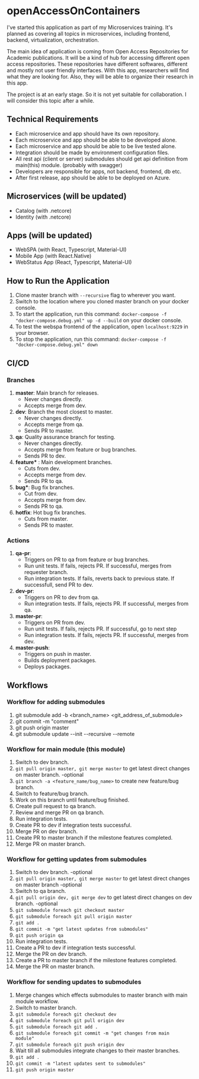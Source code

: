 # openAccessOnContainers

I've started this application as part of my Microservices training. It's planned as covering all topics in microservices, including frontend, backend, virtualization, orchestration.

The main idea of application is coming from Open Access Repositories for Academic publications. It will be a kind of hub for accessing different open access repositories. These repositories have different softwares, different and mostly not user friendly interfaces. With this app, researchers will find what they are looking for. Also, they will be able to organize their research in this app. 

The project is at an early stage. So it is not yet suitable for collaboration. I will consider this topic after a while.

## Technical Requirements
- Each microservice and app should have its own repository.
- Each microservice and app should be able to be developed alone.
- Each microservice and app should be able to be live tested alone.
- Integration should be made by environment configuration files.
- All rest api (client or server) submodules should get api definition from main(this) module. (probably with swagger)
- Developers are responsible for apps, not backend, frontend, db etc.
- After first release, app should be able to be deployed on Azure.

## Microservices (will be updated)
- Catalog (with .netcore)
- Identity (with .netcore)

## Apps (will be updated)
- WebSPA (with React, Typescript, Material-UI)
- Mobile App (with React.Native)
- WebStatus App (React, Typescript, Material-UI)

## How to Run the Application

1. Clone master branch with <code>--recursive</code> flag to wherever you want.
2. Switch to the location where you cloned master branch on your docker console.
2. To start the application, run this command: <code>docker-compose -f "docker-compose.debug.yml" up -d --build</code> on your docker console.
3. To test the webspa frontend of the application, open <code>localhost:9229</code> in your browser.
4. To stop the application, run this command: <code>docker-compose -f "docker-compose.debug.yml" down</code>

## CI/CD

### Branches
1. <b>master</b>: Main branch for releases.
    - Never changes directly. 
    - Accepts merge from dev.
2. <b>dev</b>: Branch the most closest to master.
    - Never changes directly. 
    - Accepts merge from qa. 
    - Sends PR to master.
3. <b>qa</b>: Quality assurance branch for testing.
    - Never changes directly. 
    - Accepts merge from feature or bug branches. 
    - Sends PR to dev.
4. <b>feature*</b> : Main development branches. 
    - Cuts from dev.
    - Accepts merge from dev.
    - Sends PR to qa.
5. <b>bug*</b>: Bug fix branches. 
    - Cut from dev. 
    - Accepts merge from dev.
    - Sends PR to qa.
6. <b>hotfix</b>: Hot bug fix branches. 
    - Cuts from master. 
    - Sends PR to master.

### Actions
1. <b>qa-pr</b>:
    - Triggers on PR to qa from feature or bug branches.
    - Run unit tests. If fails, rejects PR. If successful, merges from requester branch.
    - Run integration tests. If fails, reverts back to previous state. If successfull, send PR to dev.
2. <b>dev-pr</b>:
    - Triggers on PR to dev from qa.
    - Run integration tests. If fails, rejects PR. If successful, merges from qa.
3. <b>master-pr</b>:
    - Triggers on PR from dev.
    - Run unit tests. If fails, rejects PR. If successful, go to next step
    - Run integration tests. If fails, rejects PR. If successful, merges from dev.
4. <b>master-push</b>:
    - Triggers on push in master.
    - Builds deployment packages.
    - Deploys packages.

## Workflows 

### Workflow for adding submodules
1. git submodule add -b <branch_name> <git_address_of_submodule>
2. git commit -m "comment"
3. git push origin master
4. git submodule update --init --recursive --remote

### Workflow for main module (this module) 
1. Switch to dev branch.
2. <code>git pull origin master, git merge master</code> to get latest direct changes on master branch. -optional
3. <code>git branch -a <feature_name/bug_name></code> to create new feature/bug branch.
4. Switch to feature/bug branch.
5. Work on this branch until feature/bug finished.
6. Create pull request to qa branch.
7. Review and merge PR on qa branch.
8. Run integration tests.
9. Create PR to dev if integration tests successful.
10. Merge PR on dev branch.
11. Create PR to master branch if the milestone features completed.
12. Merge PR on master branch.

### Workflow for getting updates from submodules
1. Switch to dev branch. -optional
2. <code>git pull origin master, git merge master</code> to get latest direct changes on master branch -optional
3. Switch to qa branch.
4. <code>git pull origin dev, git merge dev</code> to get latest direct changes on dev branch. -optional
5. <code>git submodule foreach git checkout master</code>
6. <code>git submodule foreach git pull origin master</code>
7. <code>git add .</code>
8. <code>git commit -m "get latest updates from submodules"</code>
9. <code>git push origin qa</code>
10. Run integration tests.
11. Create a PR to dev if integration tests successful.
12. Merge the PR on dev branch.
13. Create a PR to master branch if the milestone features completed.
14. Merge the PR on master branch.

### Workflow for sending updates to submodules
1. Merge changes which effects submodules to master branch with main module workflow.
2. Switch to master branch.
3. <code>git submodule foreach git checkout dev</code>
4. <code>git submodule foreach git pull origin dev</code>
5. <code>git submodule foreach git add .</code>
6. <code>git submodule foreach git commit -m "get changes from main module"</code>
7. <code>git submodule foreach git push origin dev</code>
8. Wait till all submodules integrate changes to their master branches.
8. <code>git add .</code>
9. <code>git commit -m "latest updates sent to submodules"</code>
10. <code>git push origin master</code>
